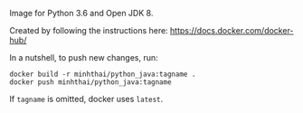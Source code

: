 Image for Python 3.6 and Open JDK 8.

Created by following the instructions here: https://docs.docker.com/docker-hub/

In a nutshell, to push new changes, run:
```shell
docker build -r minhthai/python_java:tagname .
docker push minhthai/python_java:tagname
```

If `tagname` is omitted, docker uses `latest`.